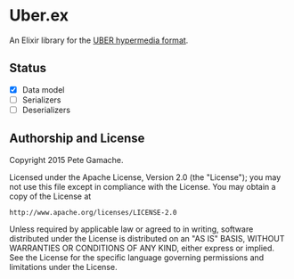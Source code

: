 # Uber.ex

An Elixir library for the [UBER hypermedia
format](http://uberhypermedia.org).

## Status

* [x] Data model
* [ ] Serializers
* [ ] Deserializers

## Authorship and License

Copyright 2015 Pete Gamache.

Licensed under the Apache License, Version 2.0 (the "License");
you may not use this file except in compliance with the License.
You may obtain a copy of the License at

    http://www.apache.org/licenses/LICENSE-2.0

Unless required by applicable law or agreed to in writing, software
distributed under the License is distributed on an "AS IS" BASIS,
WITHOUT WARRANTIES OR CONDITIONS OF ANY KIND, either express or implied.
See the License for the specific language governing permissions and
limitations under the License.

